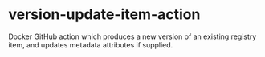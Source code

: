 # version-update-item-action
Docker GitHub action which produces a new version of an existing registry item, and updates metadata attributes if supplied.
